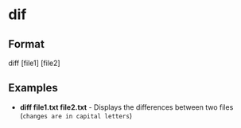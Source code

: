 # dif

## Format

diff [file1] [file2]

## Examples

- **diff file1.txt file2.txt** - Displays the differences between two files (`changes are in capital letters`)
